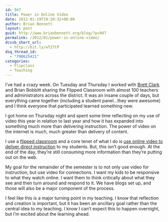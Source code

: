 ```yaml
---
id: 947
title: Power in Online Video
date: 2012-01-19T19:20:32+00:00
author: Brian Bennett
layout: post
guid: http://www.brianbennett.org/blog/?p=947
permalink: /2012/01/power-in-online-video/
dcssb_short_url:
  - http://bit.ly/wT27tP
dsq_thread_id:
  - "790625421"
categories:
  - Flipclass
  - Teaching
---
```

I&#8217;ve had a crazy week. On Tuesday and Thursday I worked with [Brett Clark](http://www.twitter.com/Mr_Brett_Clark) and Brian Bobbitt sharing the Flipped Classroom with almost 100 teachers and administrators across the district. It was an insane couple of days, but everything came together (including a student panel&#8230;they were awesome) and I think everyone that participated learned something new.

I got home on Thursday night and spent some time reflecting on my use of video this year in relation to last year and how it has expanded into something much more than delivering instruction. The power of video on the internet is much, much greater than delivery of content.

I use a [flipped classroom](http://www.thedailyriff.com/articles/the-flipped-class-conversation-689.php) and a core tenet of what I do is [use online video to deliver direct instruction](http://www.thedailyriff.com/articles/the-flipped-class-manifest-823.php) to my students. But, this isn&#8217;t good enough. At the end of the day, they&#8217;re still consuming more information than they&#8217;re putting out on the web.

My goal for the remainder of the semester is to not only use video for instruction, but use video for connections. I want my kids to be responsive to what they watch online. I want them to think critically about what they see and then turn around and respond to it. We have blogs set up, and those will also be a major component of the process.

I feel like this is a major turning point in my teaching. I know that reflection and creation is important, but it has been an ancillary goal rather than the central idea to my teaching. I know I can&#8217;t expect this to happen overnight, but I&#8217;m excited about the learning ahead.